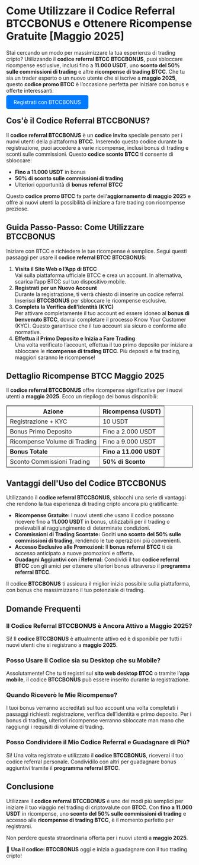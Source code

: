 <h1>Come Utilizzare il Codice Referral BTCCBONUS e Ottenere Ricompense Gratuite [Maggio 2025]</h1>

<p>Stai cercando un modo per massimizzare la tua esperienza di trading cripto? Utilizzando il <strong>codice referral BTCC</strong> <strong>BTCCBONUS</strong>, puoi sbloccare ricompense esclusive, inclusi fino a <strong>11.000 USDT</strong>, uno <strong>sconto del 50% sulle commissioni di trading</strong> e altre <strong>ricompense di trading BTCC</strong>. Che tu sia un trader esperto o un nuovo utente che si iscrive a <strong>maggio 2025</strong>, questo <strong>codice promo BTCC</strong> è l’occasione perfetta per iniziare con bonus e offerte interessanti.</p>
<p><a href="https://partner.btcc.com/us/c/BTCCBONUS/9303" target="_blank" style="color: white; background-color: #007bff; padding: 10px 20px; text-decoration: none; border-radius: 5px;">Registrati con BTCCBONUS</a></p>

<h2>Cos'è il Codice Referral BTCCBONUS?</h2>
<p>Il <strong>codice referral BTCCBONUS</strong> è un <strong>codice invito</strong> speciale pensato per i nuovi utenti della piattaforma <strong>BTCC</strong>. Inserendo questo codice durante la registrazione, puoi accedere a varie ricompense, inclusi bonus di trading e sconti sulle commissioni. Questo <strong>codice sconto BTCC</strong> ti consente di sbloccare:</p>
<ul>
  <li><strong>Fino a 11.000 USDT</strong> in bonus</li>
  <li><strong>50% di sconto sulle commissioni di trading</strong></li>
  <li>Ulteriori opportunità di <strong>bonus referral BTCC</strong></li>
</ul>
<p>Questo <strong>codice promo BTCC</strong> fa parte dell’<strong>aggiornamento di maggio 2025</strong> e offre ai nuovi utenti la possibilità di iniziare a fare trading con ricompense preziose.</p>

<h2>Guida Passo-Passo: Come Utilizzare BTCCBONUS</h2>
<p>Iniziare con BTCC e richiedere le tue ricompense è semplice. Segui questi passaggi per usare il <strong>codice referral BTCC</strong> <strong>BTCCBONUS</strong>:</p>
<ol>
  <li><strong>Visita il Sito Web o l’App di BTCC</strong><br>Vai sulla piattaforma ufficiale BTCC e crea un account. In alternativa, scarica l’app BTCC sul tuo dispositivo mobile.</li>
  <li><strong>Registrati per un Nuovo Account</strong><br>Durante la registrazione, ti verrà chiesto di inserire un codice referral. Inserisci <strong>BTCCBONUS</strong> per sbloccare le ricompense esclusive.</li>
  <li><strong>Completa la Verifica dell’Identità (KYC)</strong><br>Per attivare completamente il tuo account ed essere idoneo al <strong>bonus di benvenuto BTCC</strong>, dovrai completare il processo Know Your Customer (KYC). Questo garantisce che il tuo account sia sicuro e conforme alle normative.</li>
  <li><strong>Effettua il Primo Deposito e Inizia a Fare Trading</strong><br>Una volta verificato l’account, effettua il tuo primo deposito per iniziare a sbloccare le <strong>ricompense di trading BTCC</strong>. Più depositi e fai trading, maggiori saranno le ricompense!</li>
</ol>

<h2>Dettaglio Ricompense BTCC Maggio 2025</h2>
<p>Il <strong>codice referral BTCCBONUS</strong> offre ricompense significative per i nuovi utenti a <strong>maggio 2025</strong>. Ecco un riepilogo dei bonus disponibili:</p>
<table border="1" cellpadding="8" cellspacing="0">
  <thead>
    <tr>
      <th>Azione</th>
      <th>Ricompensa (USDT)</th>
    </tr>
  </thead>
  <tbody>
    <tr>
      <td>Registrazione + KYC</td>
      <td>10 USDT</td>
    </tr>
    <tr>
      <td>Bonus Primo Deposito</td>
      <td>Fino a 2.000 USDT</td>
    </tr>
    <tr>
      <td>Ricompense Volume di Trading</td>
      <td>Fino a 9.000 USDT</td>
    </tr>
    <tr>
      <td><strong>Bonus Totale</strong></td>
      <td><strong>Fino a 11.000 USDT</strong></td>
    </tr>
    <tr>
      <td>Sconto Commissioni Trading</td>
      <td><strong>50% di Sconto</strong></td>
    </tr>
  </tbody>
</table>

<h2>Vantaggi dell'Uso del Codice BTCCBONUS</h2>
<p>Utilizzando il <strong>codice referral BTCCBONUS</strong>, sblocchi una serie di vantaggi che rendono la tua esperienza di trading cripto ancora più gratificante:</p>
<ul>
  <li><strong>Ricompense Gratuite:</strong> I nuovi utenti che usano il codice possono ricevere fino a <strong>11.000 USDT</strong> in bonus, utilizzabili per il trading o prelevabili al raggiungimento di determinate condizioni.</li>
  <li><strong>Commissioni di Trading Scontate:</strong> Goditi <strong>uno sconto del 50% sulle commissioni di trading</strong>, rendendo le tue operazioni più convenienti.</li>
  <li><strong>Accesso Esclusivo alle Promozioni:</strong> Il <strong>bonus referral BTCC</strong> ti dà accesso anticipato a nuove promozioni e offerte.</li>
  <li><strong>Guadagni Aggiuntivi con i Referral:</strong> Condividi il tuo <strong>codice referral BTCC</strong> con gli amici per ottenere ulteriori bonus attraverso il <strong>programma referral BTCC</strong>.</li>
</ul>
<p>Il codice <strong>BTCCBONUS</strong> ti assicura il miglior inizio possibile sulla piattaforma, con bonus che massimizzano il tuo potenziale di trading.</p>

<h2>Domande Frequenti</h2>

<h3>Il Codice Referral BTCCBONUS è Ancora Attivo a Maggio 2025?</h3>
<p>Sì! Il <strong>codice BTCCBONUS</strong> è attualmente attivo ed è disponibile per tutti i nuovi utenti che si registrano a <strong>maggio 2025</strong>.</p>

<h3>Posso Usare il Codice sia su Desktop che su Mobile?</h3>
<p>Assolutamente! Che tu ti registri sul <strong>sito web desktop BTCC</strong> o tramite l’<strong>app mobile</strong>, il codice <strong>BTCCBONUS</strong> può essere inserito durante la registrazione.</p>

<h3>Quando Riceverò le Mie Ricompense?</h3>
<p>I tuoi bonus verranno accreditati sul tuo account una volta completati i passaggi richiesti: registrazione, verifica dell’identità e primo deposito. Per i bonus di trading, ulteriori ricompense verranno sbloccate man mano che raggiungi i requisiti di volume di trading.</p>

<h3>Posso Condividere il Mio Codice Referral e Guadagnare di Più?</h3>
<p>Sì! Una volta registrato e utilizzato il <strong>codice BTCCBONUS</strong>, riceverai il tuo codice referral personale. Condividilo con altri per guadagnare bonus aggiuntivi tramite il <strong>programma referral BTCC</strong>.</p>

<h2>Conclusione</h2>
<p>Utilizzare il <strong>codice referral BTCCBONUS</strong> è uno dei modi più semplici per iniziare il tuo viaggio nel trading di criptovalute con <strong>BTCC</strong>. Con <strong>fino a 11.000 USDT</strong> in ricompense, uno <strong>sconto del 50% sulle commissioni di trading</strong> e accesso alle <strong>ricompense di trading BTCC</strong>, è il momento perfetto per registrarsi.</p>

<p>Non perdere questa straordinaria offerta per i nuovi utenti a <strong>maggio 2025</strong>.</p>

<p>🎉 <strong>Usa il codice: BTCCBONUS</strong> oggi e inizia a guadagnare con il tuo trading cripto!</p>
